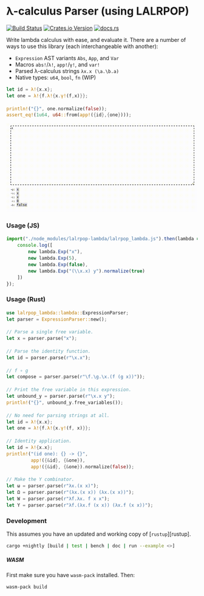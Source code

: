 # λ-calculus Parser (using LALRPOP)

[![Build Status](https://travis-ci.org/nixpulvis/lalrpop-lambda.svg?branch=master)](https://travis-ci.org/nixpulvis/lalrpop-lambda)
[![Crates.io Version](https://img.shields.io/crates/v/lalrpop-lambda.svg?color=%238035b9)](https://crates.io/crates/lalrpop-lambda)
[![docs.rs](https://img.shields.io/badge/docs.rs-0.x.x-lightgrey.svg)](https://docs.rs/lalrpop-lambda)

Write lambda calculus with ease, and evaluate it. There are a number of ways to
use this library (each interchangeable with another):

- `Expression` AST variants `Abs`, `App`, and `Var`
- Macros `abs!`/`λ!`, `app!`/`γ!`, and `var!`
- Parsed λ-calculus strings `λx.x (\a.\b.a)`
- Native types: `u64`, `bool`, `fn` (WIP)

```rust
let id = λ!{x.x};
let one = λ!{f.λ!{x.γ!(f,x)}};

println!("{}", one.normalize(false));
assert_eq!(1u64, u64::from(app!({id},{one})));
```

![](extra/site-demo.gif)

### Usage (JS)

```js
import("./node_modules/lalrpop-lambda/lalrpop_lambda.js").then(lambda => {
    console.log([
        new lambda.Exp("x"),
        new lambda.Exp(5),
        new lambda.Exp(false),
        new lambda.Exp("(\\x.x) y").normalize(true)
    ])
});
```

### Usage (Rust)

```rust
use lalrpop_lambda::lambda::ExpressionParser;
let parser = ExpressionParser::new();

// Parse a single free variable.
let x = parser.parse("x");

// Parse the identity function.
let id = parser.parse(r"\x.x");

// f ∘ g
let compose = parser.parse(r"\f.\g.\x.(f (g x))"));

// Print the free variable in this expression.
let unbound_y = parser.parse(r"\x.x y");
println!("{}", unbound_y.free_variables());

// No need for parsing strings at all.
let id = λ!{x.x};
let one = λ!{f.λ!{x.γ!(f, x)}};

// Identity application.
let id = λ!{x.x};
println!("(id one): {} -> {}",
         app!({&id}, {&one}),
         app!({&id}, {&one}).normalize(false));

// Make the Y combinator.
let ω = parser.parse(r"λx.(x x)");
let Ω = parser.parse(r"(λx.(x x)) (λx.(x x))");
let W = parser.parse(r"λf.λx. f x x");
let Y = parser.parse(r"λf.(λx.f (x x)) (λx.f (x x))");
```

### Development

This assumes you have an updated and working copy of [`rustup`][rustup].

```sh
cargo +nightly [build | test | bench | doc | run --example <>]
```

##### WASM

First make sure you have `wasm-pack` installed. Then:

```
wasm-pack build
```
